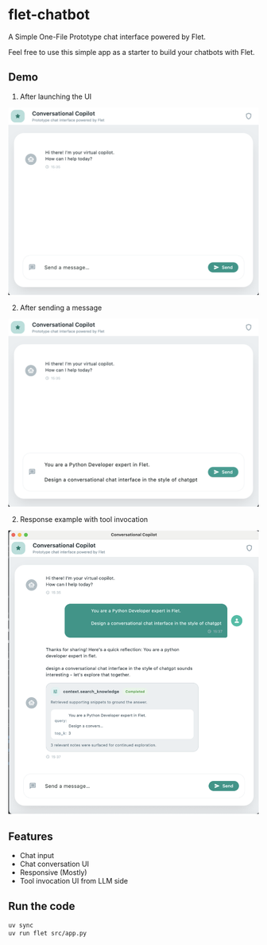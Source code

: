 # flet-chatbot

A Simple One-File Prototype chat interface powered by Flet.

Feel free to use this simple app as a starter to build your chatbots with Flet.

## Demo

1. After launching the UI

![ui1](docs/images/ui1.png)

2. After sending a message

![ui2](docs/images/ui2.png)

2. Response example with tool invocation

![ui3](docs/images/ui3.png)

## Features

- Chat input
- Chat conversation UI
- Responsive (Mostly)
- Tool invocation UI from LLM side

## Run the code

```
uv sync
uv run flet src/app.py
```